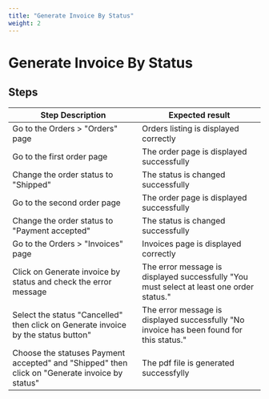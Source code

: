 ```yaml
---
title: "Generate Invoice By Status"
weight: 2
---
```


# Generate Invoice By Status
## Steps
| Step Description | Expected result |
| ----- | ----- |
| Go to the Orders > "Orders" page | Orders listing is displayed correctly |
| Go to the first order page | The order page is displayed successfully |
| Change the order status to "Shipped" | The status is changed successfully |
| Go to the second order page | The order page is displayed successfully |
| Change the order status to "Payment accepted" | The status is changed successfully |
| Go to the Orders > "Invoices" page | Invoices page is displayed correctly |
| Click on Generate invoice by status and check the error message | The error message is displayed successfully "You must select at least one order status." |
| Select the status "Cancelled" then click on Generate invoice by the status button" | The error message is displayed successfully "No invoice has been found for this status." |
| Choose the statuses Payment accepted" and "Shipped" then click on "Generate invoice by status" | The pdf file is generated successfylly |
